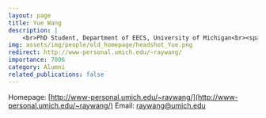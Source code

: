 ```yaml
---
layout: page
title: Yue Wang
description: |
    <br>PhD Student, Department of EECS, University of Michigan<br><span style='color:blue'>Assistant Professor, University of North Carolina at Chapel Hill</span>
img: assets/img/people/old_homepage/headshot_Yue.png
redirect: http://www-personal.umich.edu/~raywang/
importance: 7006
category: Alumni
related_publications: false
---
```

Homepage: [http://www-personal.umich.edu/~raywang/](http://www-personal.umich.edu/~raywang/)
Email: [raywang@umich.edu](mailto:raywang@umich.edu)
